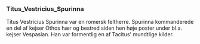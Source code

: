 ### Titus_Vestricius_Spurinna


Titus Vestricius Spurinna var en romersk feltherre. Spurinna kommanderede en del af kejser Othos hær og bestred siden hen høje poster under bl.a. kejser Vespasian. Han var formentlig en af Tacitus' mundtlige kilder.